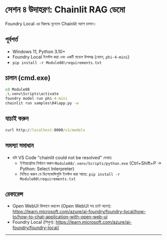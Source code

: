 <!--
CO_OP_TRANSLATOR_METADATA:
{
  "original_hash": "f9e55b8feba71ce09355b66e3a25b6ff",
  "translation_date": "2025-09-22T17:47:54+00:00",
  "source_file": "Module08/samples/04/README.md",
  "language_code": "bn"
}
-->
# সেশন ৪ উদাহরণ: Chainlit RAG ডেমো

Foundry Local এর বিরুদ্ধে ন্যূনতম Chainlit অ্যাপ চালান।

## পূর্বশর্ত
- Windows 11, Python 3.10+
- Foundry Local ইনস্টল করা এবং একটি মডেল উপলব্ধ (যেমন, `phi-4-mini`)
- `pip install -r Module08\requirements.txt`

## চালান (cmd.exe)
```cmd
cd Module08
.\.venv\Scripts\activate
foundry model run phi-4-mini
chainlit run samples\04\app.py -w
```

## যাচাই করুন
```cmd
curl http://localhost:8000/v1/models
```

## সমস্যা সমাধান
- যদি VS Code "chainlit could not be resolved" দেখায়:
	- ইন্টারপ্রেটার নির্বাচন করুন `Module08/.venv/Scripts/python.exe` (Ctrl+Shift+P → Python: Select Interpreter)
	- নিশ্চিত করুন যে ডিপেন্ডেন্সিগুলি ইনস্টল করা আছে: `pip install -r Module08\requirements.txt`

## রেফারেন্স
- Open WebUI কিভাবে করবেন (Open WebUI সহ চ্যাট অ্যাপ): https://learn.microsoft.com/azure/ai-foundry/foundry-local/how-to/how-to-chat-application-with-open-web-ui
- Foundry Local (শিখুন): https://learn.microsoft.com/azure/ai-foundry/foundry-local/

---

